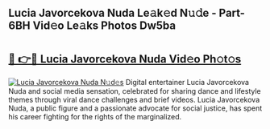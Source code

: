 ## Lucia Javorcekova Nuda Le𝚊k𝚎d N𝚞𝚍e - Part-6BH Vid𝚎o Le𝚊ks Photos Dw5ba

# <h2><a href="http://fbelkc8.evod.top/?m=Lucia+Javorcekova+Nuda">🔗 👉🔴 Lucia Javorcekova Nuda Vid𝚎o Ph𝚘t𝚘s</a></h2>

[![Lucia Javorcekova Nuda N𝚞d𝚎s](https://i.imgur.com/8V9OHl7.gif)](http://fbelkc8.evod.top/?m=Lucia+Javorcekova+Nuda)
Digital entertainer Lucia Javorcekova Nuda and social media sensation, celebrated for sharing dance and lifestyle themes through viral dance challenges and brief videos. Lucia Javorcekova Nuda, a public figure and a passionate advocate for social justice, has spent his career fighting for the rights of the marginalized. 
